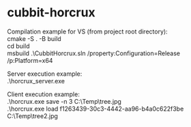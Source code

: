 # cubbit-horcrux

Compilation example for VS (from project root directory):  
cmake -S . -B build  
cd build  
msbuild .\CubbitHorcrux.sln /property:Configuration=Release /p:Platform=x64  

Server execution example:  
.\horcrux_server.exe  

Client execution example:  
.\horcrux.exe save -n 3 C:\Temp\tree.jpg  
.\horcrux.exe load f1263439-30c3-4442-aa96-b4a0c622f3be C:\Temp\tree2.jpg  
